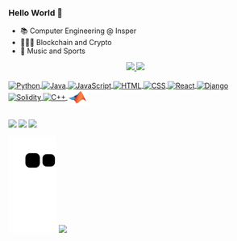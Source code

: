 ### Hello World 👋

- 📚 Computer Engineering @ Insper
- 👨🏻‍💻 Blockchain and Crypto
- 💖 Music and Sports

<div align="center">
  <a href="https://github.com/alexandresantarossa">
  <img height="180em" src="https://github-readme-stats.vercel.app/api?username=alexandresantarossa&show_icons=true&theme=dark&include_all_commits=true&count_private=true"/>
  <img height="180em" src="https://github-readme-stats.vercel.app/api/top-langs/?username=alexandresantarossa&layout=compact&langs_count=7&theme=dark"/>
</div>
<div style="display: inline_block"><br>
  <img align="center" alt="Python" height="30" width="40" src="https://cdn.jsdelivr.net/gh/devicons/devicon/icons/python/python-original.svg">
  <img align="center" alt="Java" height="30" width="40" src="https://cdn.worldvectorlogo.com/logos/java.svg">
  <img align="center" alt="JavaScript" height="30" width="40" src="https://cdn.worldvectorlogo.com/logos/javascript-1.svg">
  <img align="center" alt="HTML" height="30" width="40" src="https://cdn.jsdelivr.net/gh/devicons/devicon/icons/html5/html5-original.svg">
  <img align="center" alt="CSS" height="30" width="40" src="https://cdn.worldvectorlogo.com/logos/css-3.svg">
  <img align="center" alt="React" height="30" width="40" src="https://cdn.worldvectorlogo.com/logos/react-2.svg">
  <img align="center" alt="Django" height="30" width="40" src="https://cdn.worldvectorlogo.com/logos/django.svg">
  <img align="center" alt="Solidity" height="30" width="40" src="https://cdn.worldvectorlogo.com/logos/solidity.svg">
  <img align="center" alt="C++" height="30" width="40" src="https://cdn.worldvectorlogo.com/logos/c.svg">
  <img align="center" alt="MatLab" height="30" width="40" src="https://raw.githubusercontent.com/devicons/devicon/master/icons/matlab/matlab-original.svg">


</div>
  
 ##
 
<div> 
  <a href="https://instagram.com/alexandresantarossa" target="_blank"><img src="https://img.shields.io/badge/-Instagram-%23E4405F?style=for-the-badge&logo=instagram&logoColor=white" target="_blank"></a>
  <a href = "mailto:alexandresantarossa@gmail.com"><img src="https://img.shields.io/badge/-Gmail-%23333?style=for-the-badge&logo=gmail&logoColor=white" target="_blank"></a>
  <a href="https://www.linkedin.com/in/alexandresantarossa" target="_blank"><img src="https://img.shields.io/badge/-LinkedIn-%230077B5?style=for-the-badge&logo=linkedin&logoColor=white" target="_blank"></a> 

![Snake animation](https://github.com/alexandresantarossa/alexandresantarossa/blob/output/github-contribution-grid-snake.svg)
![](https://komarev.com/ghpvc/?username=alexandresantarossa&color=brightgreen&style=flat)
